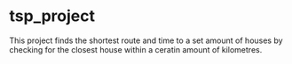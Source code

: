 # tsp_project
This project finds the shortest route and time to a set amount of houses by checking for the closest house within a ceratin amount of kilometres.
